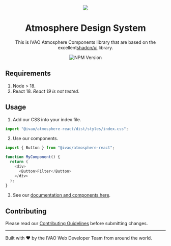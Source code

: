 <p align="center">
  <img src="https://static.ivao.aero/img/logos/logo.svg" />
</p>

<div align="center" width="100%">
<h1>Atmosphere Design System</h1>
<p>This is IVAO Atmosphere Components library that are based on the excellent<a href='https://ui.shadcn.com/'>shadcn/ui</a> library.</p>
<a src="https://www.npmjs.com/package/@ivao/atmosphere-react"><img alt="NPM Version" src="https://img.shields.io/npm/v/%40ivao%2Fatmosphere-react?link=https%3A%2F%2Fwww.npmjs.com%2Fpackage%2F%40ivao%2Fatmosphere-react"></a>

</div>

## Requirements

1. Node > 18.
2. React 18. _React 19 is not tested_.

## Usage

1. Add our CSS into your index file.

```typescript
import "@ivao/atmosphere-react/dist/styles/index.css";
```

2. Use our components.

```typescript
import { Button } from "@ivao/atmosphere-react";

function MyComponent() {
  return (
    <div>
      <Button>Filter</Button>
    </div>
  );
}
```

3. See our [documentation and components here](https://ivaoaero.github.io/atmosphere/main).

## Contributing

Please read our [Contributing Guidelines](CONTRIBUTING.md) before submitting changes.

---

Built with ❤️ by the IVAO Web Developer Team from around the world.
